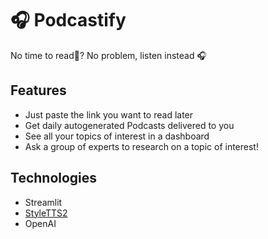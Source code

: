 # 🎧 Podcastify

No time to read📖? No problem, listen instead 🎧

## Features

- Just paste the link you want to read later
- Get daily autogenerated Podcasts delivered to you
- See all your topics of interest in a dashboard
- Ask a group of experts to research on a topic of interest!

## Technologies

- Streamlit
- [StyleTTS2](https://github.com/yl4579/StyleTTS2)
- OpenAI


